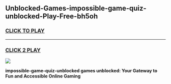 
## Unblocked-Games-impossible-game-quiz-unblocked-Play-Free-bh5oh
<h3>
<a href="https://premium76.site?title=impossible-game-quiz-unblocked&ref=15A">CLICK TO PLAY</a></h3>
<hr>

<h3>
<a href="https://premium76.site?title=impossible-game-quiz-unblocked&ref=15A">CLICK 2 PLAY</a>
  
</h3>

<a href="https://premium76.site?title=impossible-game-quiz-unblocked&ref=15A"><img src="https://clearcache.store/games.png"></a>


**impossible-game-quiz-unblocked games unblocked: Your Gateway to Fun and Accessible Online Gaming**
